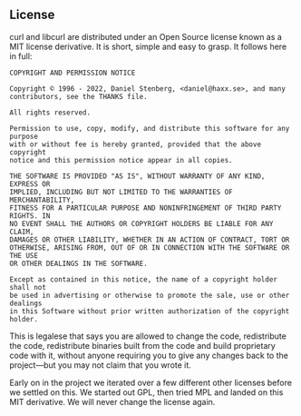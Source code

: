## License

curl and libcurl are distributed under an Open Source license known as a MIT
license derivative. It is short, simple and easy to grasp. It follows here in
full:

    COPYRIGHT AND PERMISSION NOTICE

    Copyright © 1996 - 2022, Daniel Stenberg, <daniel@haxx.se>, and many
    contributors, see the THANKS file.

    All rights reserved.

    Permission to use, copy, modify, and distribute this software for any purpose
    with or without fee is hereby granted, provided that the above copyright
    notice and this permission notice appear in all copies.

    THE SOFTWARE IS PROVIDED "AS IS", WITHOUT WARRANTY OF ANY KIND, EXPRESS OR
    IMPLIED, INCLUDING BUT NOT LIMITED TO THE WARRANTIES OF MERCHANTABILITY,
    FITNESS FOR A PARTICULAR PURPOSE AND NONINFRINGEMENT OF THIRD PARTY RIGHTS. IN
    NO EVENT SHALL THE AUTHORS OR COPYRIGHT HOLDERS BE LIABLE FOR ANY CLAIM,
    DAMAGES OR OTHER LIABILITY, WHETHER IN AN ACTION OF CONTRACT, TORT OR
    OTHERWISE, ARISING FROM, OUT OF OR IN CONNECTION WITH THE SOFTWARE OR THE USE
    OR OTHER DEALINGS IN THE SOFTWARE.

    Except as contained in this notice, the name of a copyright holder shall not
    be used in advertising or otherwise to promote the sale, use or other dealings
    in this Software without prior written authorization of the copyright holder.

This is legalese that says you are allowed to change the code, redistribute
the code, redistribute binaries built from the code and build proprietary code
with it, without anyone requiring you to give any changes back to the
project—but you may not claim that you wrote it.

Early on in the project we iterated over a few different other licenses before
we settled on this. We started out GPL, then tried MPL and landed on this MIT
derivative. We will never change the license again.
